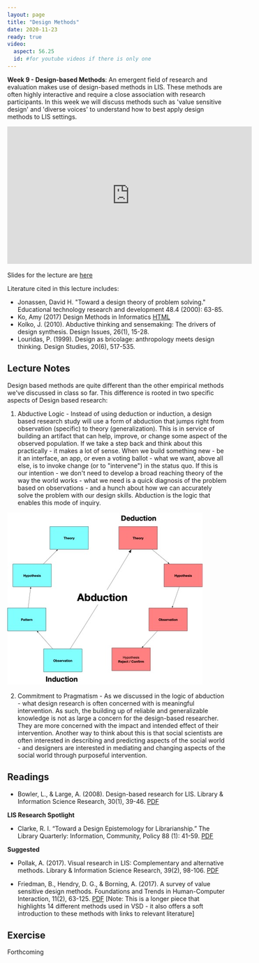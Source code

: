 ```yaml
---
layout: page
title: "Design Methods"
date: 2020-11-23
ready: true
video:
  aspect: 56.25
  id: #for youtube videos if there is only one
---
```


**Week 9 - Design-based Methods**: An emergent field of research and evaluation makes use of design-based methods in LIS. These methods are often highly interactive and require a close association with research participants. In this week we will discuss methods such as 'value sensitive design' and 'diverse voices' to understand how to best apply design methods to LIS settings.

<iframe width="560" height="315" src="https://www.youtube.com/embed/k-nozYfOCyc" frameborder="0" allow="accelerometer; autoplay; clipboard-write; encrypted-media; gyroscope; picture-in-picture" allowfullscreen></iframe>

Slides for the lecture are [here](https://github.com/nniiicc/LIS-570-Au2020/raw/master/slides/LIS570-DesignAsMethod.pdf)

Literature cited in this lecture includes:

- Jonassen, David H. "Toward a design theory of problem solving." Educational technology research and development 48.4 (2000): 63-85.
- Ko, Amy (2017) Design Methods in Informatics [HTML](https://faculty.washington.edu/ajko/books/design-methods/)
- Kolko, J. (2010). Abductive thinking and sensemaking: The drivers of design synthesis. Design Issues, 26(1), 15-28.	 	
- Louridas, P. (1999). Design as bricolage: anthropology meets design thinking. Design Studies, 20(6), 517-535.


## Lecture Notes
Design based methods are quite different than the other empirical methods we've discussed in class so far. This difference is rooted in two specific aspects of Design based research:

1. Abductive Logic - Instead of using deduction or induction, a design based research study will use a form of abduction that jumps right from observation (specific) to theory (generalization). This is in service of building an artifact that can help, improve, or change some aspect of the observed population. If we take a step back and think about this practically - it makes a lot of sense. When we build something new - be it an interface, an app, or even a voting ballot - what we want, above all else, is to invoke change (or to "intervene") in the status quo. If this is our intention - we don't need to develop a broad reaching theory of the way the world works - what we need is a quick diagnosis of the problem based on observations - and a hunch about how we can accurately solve the problem with our design skills. Abduction is the logic that enables this mode of inquiry. 

![](https://raw.githubusercontent.com/nniiicc/LIS-570-Au2020/master/images/Abduction.jpg)

2. Commitment to Pragmatism - As we discussed in the logic of abduction - what design research is often concerned with is meaningful intervention. As such, the building up of reliable and generalizable knowledge is not as large a concern for the design-based researcher. They are more concerned with the impact and intended effect of their intervention. Another way to think about this is that social scientists are often interested in describing and predicting aspects of the social world - and designers are interested in mediating and changing aspects of the social world through purposeful intervention.  


## Readings

- Bowler, L., & Large, A. (2008). Design-based research for LIS. Library & Information Science Research, 30(1), 39-46. [PDF](https://github.com/nniiicc/LIS-570-Au2020/raw/master/readings/Week9/Design_based_research_for_LIS.pdf)

**LIS Research Spotlight**

- Clarke, R. I. “Toward a Design Epistemology for Librarianship.” The Library Quarterly: Information, Community, Policy 88 (1): 41-59. [PDF](https://github.com/nniiicc/LIS-570-Au2020/raw/master/readings/Week9/clarke2018.pdf)

**Suggested**
- Pollak, A. (2017). Visual research in LIS: Complementary and alternative methods. Library & Information Science Research, 39(2), 98-106. [PDF](https://core.ac.uk/download/pdf/61693749.pdf)

- Friedman, B., Hendry, D. G., & Borning, A. (2017). A survey of value sensitive design methods. Foundations and Trends in Human-Computer Interaction, 11(2), 63-125. [PDF](https://github.com/nniiicc/LIS-570-Au2020/raw/master/readings/Week9/friedman2017.pdf) [Note: This is a longer piece that highlights 14 different methods used in VSD - it also offers a soft introduction to these methods with links to relevant literature]


## Exercise
Forthcoming
